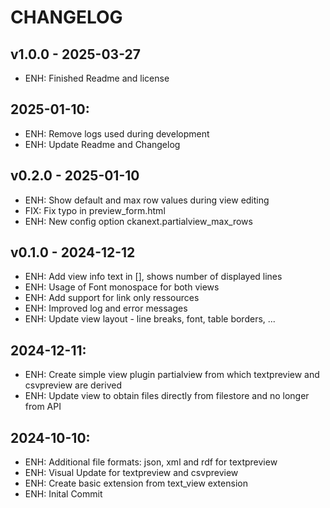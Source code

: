 # CHANGELOG

## v1.0.0 - 2025-03-27

* ENH: Finished Readme and license

## 2025-01-10:

* ENH: Remove logs used during development
* ENH: Update Readme and Changelog

## v0.2.0 - 2025-01-10

* ENH: Show default and max row values during view editing
* FIX: Fix typo in preview_form.html
* ENH: New config option ckanext.partialview_max_rows

## v0.1.0 - 2024-12-12

* ENH: Add view info text in [], shows number of displayed lines
* ENH: Usage of Font monospace for both views
* ENH: Add support for link only ressources
* ENH: Improved log and error messages
* ENH: Update view layout - line breaks, font, table borders, ...

## 2024-12-11:

* ENH: Create simple view plugin partialview from which textpreview and csvpreview are derived
* ENH: Update view to obtain files directly from filestore and no longer from API 

## 2024-10-10:

* ENH: Additional file formats: json, xml and rdf for textpreview
* ENH: Visual Update for textpreview and csvpreview
* ENH: Create basic extension from text_view extension
* ENH: Inital Commit